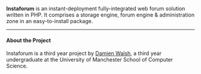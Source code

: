 **Instaforum** is an instant-deployment fully-integrated web forum solution written in PHP.  It comprises a storage engine, forum engine & administration zone in an easy-to-install package.

-----------

#### About the Project

Instaforum is a third year project by [Damien Walsh](http://www.damow.net), a third year undergraduate at the University of Manchester School of Computer Science.